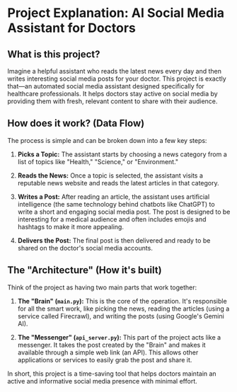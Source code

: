 # Project Explanation: AI Social Media Assistant for Doctors

## What is this project?

Imagine a helpful assistant who reads the latest news every day and then writes interesting social media posts for your doctor. This project is exactly that—an automated social media assistant designed specifically for healthcare professionals. It helps doctors stay active on social media by providing them with fresh, relevant content to share with their audience.

## How does it work? (Data Flow)

The process is simple and can be broken down into a few key steps:

1.  **Picks a Topic:** The assistant starts by choosing a news category from a list of topics like "Health," "Science," or "Environment."

2.  **Reads the News:** Once a topic is selected, the assistant visits a reputable news website and reads the latest articles in that category.

3.  **Writes a Post:** After reading an article, the assistant uses artificial intelligence (the same technology behind chatbots like ChatGPT) to write a short and engaging social media post. The post is designed to be interesting for a medical audience and often includes emojis and hashtags to make it more appealing.

4.  **Delivers the Post:** The final post is then delivered and ready to be shared on the doctor's social media accounts.

## The "Architecture" (How it's built)

Think of the project as having two main parts that work together:

1.  **The "Brain" (`main.py`):** This is the core of the operation. It's responsible for all the smart work, like picking the news, reading the articles (using a service called Firecrawl), and writing the posts (using Google's Gemini AI).

2.  **The "Messenger" (`api_server.py`):** This part of the project acts like a messenger. It takes the post created by the "Brain" and makes it available through a simple web link (an API). This allows other applications or services to easily grab the post and share it.

In short, this project is a time-saving tool that helps doctors maintain an active and informative social media presence with minimal effort.